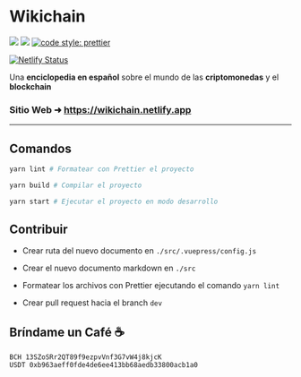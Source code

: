 # Wikichain

[![](https://img.shields.io/badge/author-Edixon_Piña-yellow?style=for-the-badge)](https://github.com/EdixonAlberto/)
[![](https://img.shields.io/github/license/edixonalberto/doc-wikichain?style=for-the-badge)](./LICENSE)
[![code style: prettier](https://img.shields.io/badge/code_style-prettier-ff69b4.svg?style=for-the-badge)](https://github.com/prettier/prettier)

[![Netlify Status](https://api.netlify.com/api/v1/badges/7c0f8347-1ab2-44a5-a05e-ac51e7378f62/deploy-status?style=for-the-badge)](https://app.netlify.com/sites/wikichain/deploys)

Una **enciclopedia en español** sobre el mundo de las **criptomonedas** y el **blockchain**

### Sitio Web &#x279c; https://wikichain.netlify.app

---

## Comandos

```sh
yarn lint # Formatear con Prettier el proyecto

yarn build # Compilar el proyecto

yarn start # Ejecutar el proyecto en modo desarrollo
```

## Contribuir

- Crear ruta del nuevo documento en `./src/.vuepress/config.js`

- Crear el nuevo documento markdown en `./src`

- Formatear los archivos con Prettier ejecutando el comando `yarn lint`

- Crear pull request hacia el branch `dev`

## Bríndame un Café ☕️

```
BCH 13SZoSRr2QT89f9ezpvVnf3G7vW4j8kjcK
USDT 0xb963aeff0fde4de6ee413bb68aedb33800acb1a0
```

